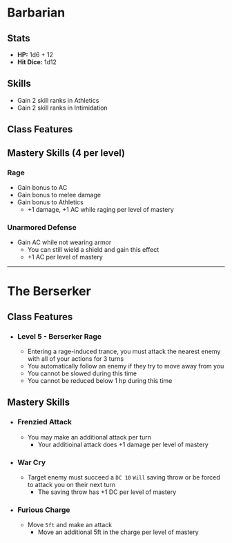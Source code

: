 # Barbarian
## Stats
- **HP:** 1d6 + 12
- **Hit Dice:** 1d12
 ## Skills
- Gain 2 skill ranks in Athletics
- Gain 2 skill ranks in Intimidation
## Class Features
## Mastery Skills (4 per level)
### Rage
- Gain bonus to AC
- Gain bonus to melee damage
- Gain bonus to Athletics
	- +1 damage, +1 AC while raging per level of mastery
### Unarmored Defense
- Gain AC while not wearing armor
	- You can still wield a shield and gain this effect
	- +1 AC per level of mastery

---

# The Berserker
## Class Features
- ### Level 5 - Berserker Rage
	- Entering a rage-induced trance, you must attack the nearest enemy with all of your actions for 3 turns
	- You automatically follow an enemy if they try to move away from you
	- You cannot be slowed during this time
	- You cannot be reduced below 1 hp during this time
## Mastery Skills
- ### Frenzied Attack
	- You may make an additional attack per turn 
		- Your additioinal attack does +1 damage per level of mastery
- ### War Cry
	- Target enemy must succeed a `DC 10`  `Will` saving throw or be forced to attack you on their next turn 
		- The saving throw has +1 DC per level of mastery
- ### Furious Charge
	- Move `5ft` and make an attack
		- Move an additional 5ft in the charge per level of mastery
